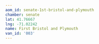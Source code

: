 ```yaml
---
aom_id: senate-1st-bristol-and-plymouth
chamber: senate
lat: 41.76667
lng: -71.02242
name: First Bristol and Plymouth
van_id: '003'
---
```

